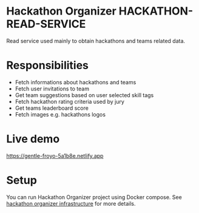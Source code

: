 # Hackathon Organizer HACKATHON-READ-SERVICE

Read service used mainly to obtain hackathons and teams related data.

# Responsibilities

- Fetch informations about hackathons and teams
- Fetch user invitations to team
- Get team suggestions based on user selected skill tags
- Fetch hackathon rating criteria used by jury
- Get teams leaderboard score
- Fetch images e.g. hackathons logos

# Live demo

https://gentle-froyo-5a1b8e.netlify.app

# Setup

You can run Hackathon Organizer project using Docker compose. See [hackathon organizer infrastructure](https://github.com/hackathon-organizer/infrastructure) for more details.
